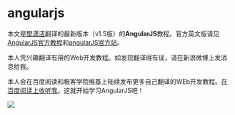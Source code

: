 # angularjs

本文是[樊潇洁](http://weibo.com/5596869470/profile?topnav=1&wvr=6)翻译的最新版本（v1.5版）的**AngularJS**教程。官方英文版请见[AngularJS官方教程](https://docs.angularjs.org/tutorial)和[angularJS官方站](https://angularjs.org)。

本人凭兴趣翻译有用的Web开发教程。如发现翻译得有误，请在新浪微博上发消息给我。

本人会在百度阅读和极客学院维基上陆续发布更多自己翻译的WEb开发教程。[在百度阅读上收听我](http://yuedu.baidu.com/partner/browse/profile?id=9a6e290e52ea551810a68775)。这就开始学习AngularJS吧！

![](https://angularjs.org/img/AngularJS-large.png)
